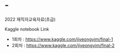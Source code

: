 # -
2022 재직자교육자료(초급)

Kaggle notebook Link
- 1회차 : https://www.kaggle.com/jiyeongyim/final-1
- 2회차 : https://www.kaggle.com/jiyeongyim/final-2
